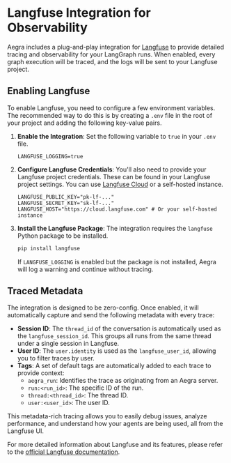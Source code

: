 # Langfuse Integration for Observability

Aegra includes a plug-and-play integration for [Langfuse](https://langfuse.com/) to provide detailed tracing and observability for your LangGraph runs. When enabled, every graph execution will be traced, and the logs will be sent to your Langfuse project.

## Enabling Langfuse

To enable Langfuse, you need to configure a few environment variables. The recommended way to do this is by creating a `.env` file in the root of your project and adding the following key-value pairs.

1.  **Enable the Integration**: Set the following variable to `true` in your `.env` file.
    ```env
    LANGFUSE_LOGGING=true
    ```

2.  **Configure Langfuse Credentials**: You'll also need to provide your Langfuse project credentials. These can be found in your Langfuse project settings. You can use [Langfuse Cloud](https://cloud.langfuse.com) or a self-hosted instance.
    ```env
    LANGFUSE_PUBLIC_KEY="pk-lf-..."
    LANGFUSE_SECRET_KEY="sk-lf-..."
    LANGFUSE_HOST="https://cloud.langfuse.com" # Or your self-hosted instance
    ```

3.  **Install the Langfuse Package**: The integration requires the `langfuse` Python package to be installed.
    ```bash
    pip install langfuse
    ```
    If `LANGFUSE_LOGGING` is enabled but the package is not installed, Aegra will log a warning and continue without tracing.

## Traced Metadata

The integration is designed to be zero-config. Once enabled, it will automatically capture and send the following metadata with every trace:

-   **Session ID**: The `thread_id` of the conversation is automatically used as the `langfuse_session_id`. This groups all runs from the same thread under a single session in Langfuse.
-   **User ID**: The `user.identity` is used as the `langfuse_user_id`, allowing you to filter traces by user.
-   **Tags**: A set of default tags are automatically added to each trace to provide context:
    -   `aegra_run`: Identifies the trace as originating from an Aegra server.
    -   `run:<run_id>`: The specific ID of the run.
    -   `thread:<thread_id>`: The thread ID.
    -   `user:<user_id>`: The user ID.

This metadata-rich tracing allows you to easily debug issues, analyze performance, and understand how your agents are being used, all from the Langfuse UI.

For more detailed information about Langfuse and its features, please refer to the [official Langfuse documentation](https://langfuse.com/docs). 